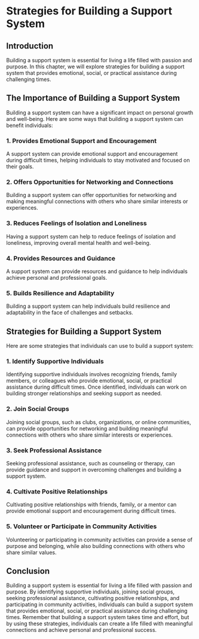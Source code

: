 Strategies for Building a Support System
=============================================================================

Introduction
------------

Building a support system is essential for living a life filled with passion and purpose. In this chapter, we will explore strategies for building a support system that provides emotional, social, or practical assistance during challenging times.

The Importance of Building a Support System
-------------------------------------------

Building a support system can have a significant impact on personal growth and well-being. Here are some ways that building a support system can benefit individuals:

### 1. Provides Emotional Support and Encouragement

A support system can provide emotional support and encouragement during difficult times, helping individuals to stay motivated and focused on their goals.

### 2. Offers Opportunities for Networking and Connections

Building a support system can offer opportunities for networking and making meaningful connections with others who share similar interests or experiences.

### 3. Reduces Feelings of Isolation and Loneliness

Having a support system can help to reduce feelings of isolation and loneliness, improving overall mental health and well-being.

### 4. Provides Resources and Guidance

A support system can provide resources and guidance to help individuals achieve personal and professional goals.

### 5. Builds Resilience and Adaptability

Building a support system can help individuals build resilience and adaptability in the face of challenges and setbacks.

Strategies for Building a Support System
----------------------------------------

Here are some strategies that individuals can use to build a support system:

### 1. Identify Supportive Individuals

Identifying supportive individuals involves recognizing friends, family members, or colleagues who provide emotional, social, or practical assistance during difficult times. Once identified, individuals can work on building stronger relationships and seeking support as needed.

### 2. Join Social Groups

Joining social groups, such as clubs, organizations, or online communities, can provide opportunities for networking and building meaningful connections with others who share similar interests or experiences.

### 3. Seek Professional Assistance

Seeking professional assistance, such as counseling or therapy, can provide guidance and support in overcoming challenges and building a support system.

### 4. Cultivate Positive Relationships

Cultivating positive relationships with friends, family, or a mentor can provide emotional support and encouragement during difficult times.

### 5. Volunteer or Participate in Community Activities

Volunteering or participating in community activities can provide a sense of purpose and belonging, while also building connections with others who share similar values.

Conclusion
----------

Building a support system is essential for living a life filled with passion and purpose. By identifying supportive individuals, joining social groups, seeking professional assistance, cultivating positive relationships, and participating in community activities, individuals can build a support system that provides emotional, social, or practical assistance during challenging times. Remember that building a support system takes time and effort, but by using these strategies, individuals can create a life filled with meaningful connections and achieve personal and professional success.
